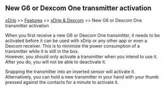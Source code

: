 ## New G6 or Dexcom One transmitter activation  

[xDrip](../../README.md) >> [Features](../Features_page.md) >> [xDrip & Dexcom](../Dexcom_page.md) >> New G6 or Dexcom One transmitter activation    
  
When you first receive a new G6 or Dexcom One transmitter, it needs to be activated before it can be used with xDrip or any other app or even a Dexcom receiver.  This is to minimize the power consumption of a transmitter while it is still in the box.  
However, you should only activate a transmitter when you intend to use it.  After you do, you will not be able to deactivate it.  
  
Snapping the transmitter into an inserted sensor will activate it.  
Alternatively, you can hold a new transmitter in your hand with your thumb pressed against the contacts for a minute to activate it.  
  
